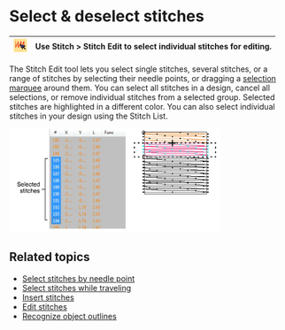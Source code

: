 # Select & deselect stitches

| ![StitchEdit.png](assets/StitchEdit.png) | Use Stitch > Stitch Edit to select individual stitches for editing. |
| ---------------------------------------- | ------------------------------------------------------------------- |

The Stitch Edit tool lets you select single stitches, several stitches, or a range of stitches by selecting their needle points, or dragging a [selection marquee](../../glossary/glossary) around them. You can select all stitches in a design, cancel all selections, or remove individual stitches from a selected group. Selected stitches are highlighted in a different color. You can also select individual stitches in your design using the Stitch List.

![summary_-_edit00162.png](assets/summary_-_edit00162.png)

## Related topics

- [Select stitches by needle point](../../Modifying/functions/Select_stitches_by_needle_point)
- [Select stitches while traveling](../../Modifying/functions/Select_stitches_while_traveling)
- [Insert stitches](../../Modifying/functions/Insert_stitches)
- [Edit stitches](../../Modifying/functions/Edit_stitches)
- [Recognize object outlines](../../Modifying/functions/Recognize_object_outlines)
